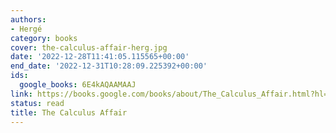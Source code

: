 ```yaml
---
authors:
- Hergé
category: books
cover: the-calculus-affair-herg.jpg
date: '2022-12-28T11:41:05.115565+00:00'
end_date: '2022-12-31T10:28:09.225392+00:00'
ids:
  google_books: 6E4kAQAAMAAJ
link: https://books.google.com/books/about/The_Calculus_Affair.html?hl=&id=6E4kAQAAMAAJ
status: read
title: The Calculus Affair
---
```

